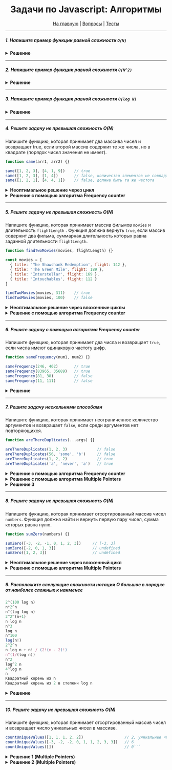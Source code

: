 <div align="center">

<h1>Задачи по Javascript: Алгоритмы</h1>

<a href="https://github.com/dollaween/javascript-tasks">На главную</a> | <a href="https://github.com/dollaween/javascript-questions">Вопросы</a> | <a href="https://github.com/dollaween/javascript-tests">Тесты</a>

</div>

---

##### 1. Напишите пример функции равной сложности `O(N)`

<details><summary><b>Решение</b></summary>
<p>

```javascript
function example(n) {
  if (n === 1) return 1
  return n + example(n - 1)
}
```

</p>
</details>

---

##### 2. Напишите пример функции равной сложности `O(N^2)`

<details><summary><b>Решение</b></summary>
<p>

```javascript
function example(n) {
  for (let i = 0; i <= n; i++) {
    for (let k = 0; k <= n; k++) {
      console.log(i, k)
    }
  }
}
```

</p>
</details>

---

##### 3. Напишите пример функции равной сложности `O(log N)`

<details><summary><b>Решение</b></summary>
<p>

```javascript
function example(n) {
  for (let i = 2; i <= n; i*=2) {
    console.log(i)
  }
}
```

</p>
</details>

---

##### 4. Решите задачу не превышая сложность O(N)
Напишите функцию, которая принимает два массива чисел и возвращает true, если второй массив содержит те же числа, но в квадрате (порядок чисел значения не имеет).

```javascript
function same(arr1, arr2) {}

same([1, 2, 3], [4, 1, 9])    // true
same([1, 2, 3], [1, 4])       // false, количество элементов не совпадает
same([1, 2, 1], [4, 4, 1])    // false, должна быть та же частота
```

<details><summary><b>Неоптимальное решение через цикл</b></summary>
<p>

Данное решение неоптимально, так как имеет сложность O(N^2).

```javascript
function same(arr1, arr2) {
  if (arr1.length !== arr2.length) {
    return false
  }

  for (let i = 0; i < arr1.length; i++) {
    let correctIndex = arr2.indexOf(arr1[i]**2)
    if (correctIndex === -1) {
      return false
    }
    arr2.splice(correctIndex, 1)
  }

  return true
}
```

</p>
</details>

<details><summary><b>Решение с помощью алгоритма Frequency counter</b></summary>
<p>

Более выгодное решение, имеет сложность O(N).

```javascript
function same (arr1, arr2) {
  if (arr1.length !== arr2.length) {
    return false
  }

  let counter1 = {}
  let counter2 = {}
  for (let val of arr1) {
    counter1[val] = (counter1[val] || 0) + 1
  }
  for (let val of arr2) {
    counter2[val] = (counter2[val] || 0) + 1
  }

  for (let key in counter1) {
    let exponented = key ** 2
    if (!exponented in counter2) {
      return false
    }
    if (counter2[exponented] !== counter1[key]) {
      return false
    }
  }

  return true
}
```

</p>
</details>

---

##### 5. Решите задачу не превышая сложность O(N)
Напишите функцию, которая принимает массив фильмов `movies` и длительность `flightLength` . Функция должна вернуть `true`, если массив содержит два фильма, суммарная длительность которых равна заданной длительности `flightLength`.

```javascript
function findTwoMovies(movies, flightLength) {}

const movies = [
  { title: 'The Shawshank Redemption', flight: 142 },
  { title: 'The Green Mile', flight: 189 },
  { title: 'Interstellar', flight: 169 },
  { title: 'Intouchables', flight: 112 }
]

findTwoMovies(movies, 311)    // true
findTwoMovies(movies, 100)    // false
```

<details><summary><b>Неоптимальное решение через вложенные циклы</b></summary>
<p>

Сложность: O(N^2)

Проблема данного решения:
* 100 фильмов — 100 * 100 = 10 000 итераций
* 1000 фильмов — 1000 * 1000 = 1 000 000 итераций

```javascript
function findTwoMovies(movies, flightLength) {
  for (let i = 0; i < movies.length; i++) {
    for (let k = 0; k < movies.length; k++) {
      if (i === k) continue
      if (movies[i].flight + movies[k].flight === flightLength) {
        return true
      }
    }
  }
  return false
}
```

</p>
</details>

<details><summary><b>Решение с помощью алгоритма Frequency counter</b></summary>
<p>

Сложность: O(N)

Преимущества по сравнению с решением через вложенный цикл:
* 100 фильмов — 100 итераций
* 1000 фильмов — 1000 итераций

```javascript
function findTwoMovies(movies, flightLength) {
  // В объекте будет хранится остаток времени после каждого фильма
  let results = {}
  for (let i = 0; i < movies.length; i++) {
    // Если время фильма совпадает с одним из значений в results, то задача выполнена
    if (results[movies[i].flight]) {
      return true
    }

    // Вычисляем сколько времени нам требуется еще добавить за счет другого фильма и добавляем в объект
    let result = flightLength - movies[i].flight
    results[result] = true
  }
  return false
}
```

</p>
</details>

---

##### 6. Решите задачу с помощью алгоритма Frequency counter
Напишите функцию, которая принимает два числа и возвращает `true`, если числа имеют одинаковую частоту цифр.

```javascript
function sameFrequency(num1, num2) {}

sameFrequency(246, 462)       // true
sameFrequency(83965, 35689)   // true
sameFrequency(81, 38)         // false
sameFrequency(11, 111)        // false
```

<details><summary><b>Решение</b></summary>
<p>

Сложность: O(N)

```javascript
function same(num1, num2) {
  str1 = num1.toString()
  str2 = num2.toString()

  if (str1.length !== str2.length) {
    return false
  }

  const freqCounter = {}

  for (let val of str1) {
    freqCounter[val] = (freqCounter[val] || 0) + 1
  }

  for (let val of str2) {
    if (!freqCounter[val]) return false
    freqCounter[val] -= 1
  }

  return true
}
```

</p>
</details>

---

##### 7. Решите задачу несколькими способами
Напишите функцию, которая принимает неограниченное количество аргументов и возвращает `false`, если среди аргументов нет повторяющихся.

```javascript
function areThereDuplicates(...args) {}

areThereDuplicates(1, 2, 3)             // false
areThereDuplicates(56, 'some', 'b')     // false
areThereDuplicates(1, 2, 2)             // true
areThereDuplicates('a', 'never', 'a')   // true
```

<details><summary><b>Решение с помощью алгоритма Frequency counter</b></summary>
<p>

Сложность: O(N)

```javascript
function areThereDuplicates(...args) {
  let freqCounter = {}

  for (let val of args) {
    if (freqCounter[val]) return true
    freqCounter[val] = (freqCounter[val] || 0) + 1
  }

  return false
}
```

</p>
</details>

<details><summary><b>Решение с помощью алгоритма Multiple Pointers</b></summary>
<p>

Сложность: O(N log N).

```javascript
function areThereDuplicates(...args) {
  args = args.sort();

  let i = 0;

  for (let k = 1; k < args.length; i++, k++) {
    if (args[i] === args[k]) {
      return true
    }
  }

  return false
}
```

</p>
</details>

<details><summary><b>Решение 3</b></summary>
<p>

```javascript
function areThereDuplicates() {
  return new Set(arguments).size !== arguments.length
}
```

</p>
</details>

---

##### 8. Решите задачу не превышая сложность O(N)
Напишите фукнцию, которая принимает отсортированный массив чисел `numbers`. Функция должна найти и вернуть первую пару чисел, сумма которых равна нулю.

```javascript
function sumZero(numbers) {}

sumZero([-3, -2, -1, 0, 1, 2, 3])     // [-3, 3]
sumZero([-2, 0, 1, 3])                // undefined
sumZero([1, 2, 3])                    // undefined
```

<details><summary><b>Неоптимальное решение через вложенный цикл</b></summary>
<p>

```javascript
function sumZero(numbers) {
  for (let i = 0; i < numbers.length; i++)
    for (let k = i + 1; k < numbers.length; k++)
      if (numbers[i] + numbers[k] === 0)
        return [numbers[i], numbers[k]]
}
```

</p>
</details>

<details><summary><b>Решение с помощью алгоритма Multiple Pointers</b></summary>
<p>

Сложность: O(N)

```javascript
function sumZero(numbers) {
  let left = 0
  let right = numbers.length - 1

  while (left < right) {
    let sum = numbers[left] + numbers[right]

    if (sum === 0) return [numbers[left], numbers[right]]
    else if (sum < 0) left++
    else right--
  }
}
```

</p>
</details>

---

##### 9. Расположите слелующие сложности нотации О большое в порядке от наиболее сложных к наименее

```javascript
2^(100 log n)
n*2^n
n^(log log n)
2^2^(n+1)
n log n
n^3
log n
n^100
log(n!)
2^2^n
n log n + n! / (2!(n - 2)!)
n^(1/(log n))
n^2
log^2 n
4^log n
n
Квадратный корень из n
Квадратный корень из 2 в степени log n
```

<details><summary><b>Решение</b></summary>
<p>

```javascript
// Больше чем 2^n
2^2^(n+1)
2^2^n
n*2^n

// Квазиполиномы
n^(log log n)

// Полиномы
n^100
2^(100 log n)
n log n + n! / (2!(n - 2)!)
n^3
n^2
4^log n
n log n
n
Квадратный корень из n
Квадратный корень из 2 в степени log n

// Логарифмы
log^2 n
log(n!)
log n

// Стремящиеся к константе
n^(1/(log n))
```

</p>
</details>

---

##### 10. Решите задачу не превышая сложность O(N)
Напишите функцию, которая принимает отсортированный массив чисел и возвращает число уникальных чисел в массиве.

```javascript
countUniqueValues([1, 1, 1, 2, 2])                  // 2, уникальные числа — 1, 2
countUniqueValues([-3, -2, -2, 0, 1, 1, 2, 3, 3])   // 6
countUniqueValues([])                               // 0```
```

<details><summary><b>Решение 1 (Multiple Pointers)</b></summary>
<p>

```javascript
function countUniqValues(arr) {
  if (arr.length === 0) return 0

  let count = 1
  let i = 0
  for (let k = 1; k < arr.length; i++, k++) {
    if (arr[i] !== arr[k]) {
      count += 1
    }
  }

  return count
}
```

</p>
</details>

<details><summary><b>Решение 2 (Multiple Pointers)</b></summary>
<p>

```javascript
function countUniqValues(arr) {
  if (arr.length === 0) return 0

  let i = 0
  for (let k = 1; k < arr.length; k++)
    if (arr[i] !== arr[k])
      arr[++i] = arr[k]

  return i + 1
}
```

</p>
</details>
